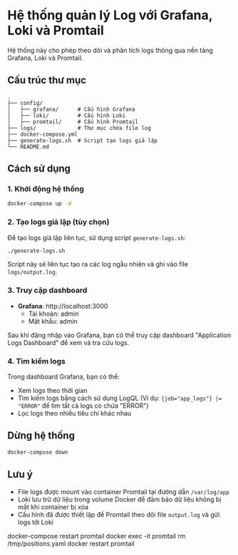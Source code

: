 # Hệ thống quản lý Log với Grafana, Loki và Promtail

Hệ thống này cho phép theo dõi và phân tích logs thông qua nền tảng Grafana, Loki và Promtail.

## Cấu trúc thư mục

```
.
├── config/
│   ├── grafana/      # Cấu hình Grafana
│   ├── loki/         # Cấu hình Loki
│   ├── promtail/     # Cấu hình Promtail
├── logs/             # Thư mục chứa file log
├── docker-compose.yml
├── generate-logs.sh  # Script tạo logs giả lập
└── README.md
```

## Cách sử dụng

### 1. Khởi động hệ thống

```bash
docker-compose up -d
```

### 2. Tạo logs giả lập (tùy chọn)

Để tạo logs giả lập liên tục, sử dụng script `generate-logs.sh`:

```bash
./generate-logs.sh
```

Script này sẽ liên tục tạo ra các log ngẫu nhiên và ghi vào file `logs/output.log`.

### 3. Truy cập dashboard

- **Grafana**: http://localhost:3000
  - Tài khoản: admin
  - Mật khẩu: admin

Sau khi đăng nhập vào Grafana, bạn có thể truy cập dashboard "Application Logs Dashboard" để xem và tra cứu logs.

### 4. Tìm kiếm logs

Trong dashboard Grafana, bạn có thể:
- Xem logs theo thời gian
- Tìm kiếm logs bằng cách sử dụng LogQL (Ví dụ: `{job="app_logs"} |= "ERROR"` để tìm tất cả logs có chứa "ERROR")
- Lọc logs theo nhiều tiêu chí khác nhau

## Dừng hệ thống

```bash
docker-compose down
```

## Lưu ý

- File logs được mount vào container Promtail tại đường dẫn `/var/log/app`
- Loki lưu trữ dữ liệu trong volume Docker để đảm bảo dữ liệu không bị mất khi container bị xóa
- Cấu hình đã được thiết lập để Promtail theo dõi file `output.log` và gửi logs tới Loki



docker-compose restart promtail
docker exec -it promtail rm /tmp/positions.yaml
docker restart promtail